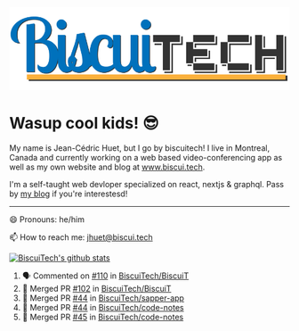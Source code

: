 ![BiscuiTech Logo](https://github.com/BiscuiTech/BiscuiTech/blob/master/BiscuiTech%20Logo%20(2019)%20(Small).png)
# Wasup cool kids! 😎

My name is Jean-Cédric Huet, but I go by biscuitech! I live in Montreal, Canada and currently working on a web based video-conferencing app as well as my own website and blog at www.biscui.tech.

I'm a self-taught web devloper specialized on react, nextjs & graphql. Pass by [my blog](https://www.biscui.tech/en/blog) if you're interestesd!
______
😄 Pronouns: he/him

📫 How to reach me: jhuet@biscui.tech

[![BiscuiTech's github stats](https://github-readme-stats.vercel.app/api?username=biscuitech)](https://github.com/anuraghazra/github-readme-stats)

<!--START_SECTION:activity-->
1. 🗣 Commented on [#110](https://github.com//BiscuiTech/BiscuiT/issues/110) in [BiscuiTech/BiscuiT](https://github.com//BiscuiTech/BiscuiT)
2. 🎉 Merged PR [#102](https://github.com//BiscuiTech/BiscuiT/pull/102) in [BiscuiTech/BiscuiT](https://github.com//BiscuiTech/BiscuiT)
3. 🎉 Merged PR [#44](https://github.com//BiscuiTech/sapper-app/pull/44) in [BiscuiTech/sapper-app](https://github.com//BiscuiTech/sapper-app)
4. 🎉 Merged PR [#44](https://github.com//BiscuiTech/code-notes/pull/44) in [BiscuiTech/code-notes](https://github.com//BiscuiTech/code-notes)
5. 🎉 Merged PR [#45](https://github.com//BiscuiTech/code-notes/pull/45) in [BiscuiTech/code-notes](https://github.com//BiscuiTech/code-notes)
<!--END_SECTION:activity-->
